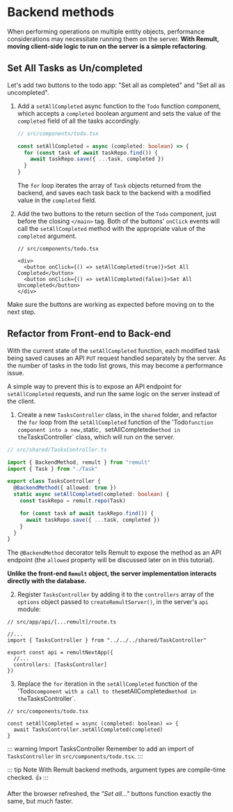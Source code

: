 # Backend methods

When performing operations on multiple entity objects, performance considerations may necessitate running them on the server. **With Remult, moving client-side logic to run on the server is a simple refactoring**.

## Set All Tasks as Un/completed

Let's add two buttons to the todo app: "Set all as completed" and "Set all as uncompleted".

1. Add a `setAllCompleted` async function to the `Todo` function component, which accepts a `completed` boolean argument and sets the value of the `completed` field of all the tasks accordingly.

   ```ts
   // src/components/todo.tsx

   const setAllCompleted = async (completed: boolean) => {
     for (const task of await taskRepo.find()) {
       await taskRepo.save({ ...task, completed })
     }
   }
   ```

   The `for` loop iterates the array of `Task` objects returned from the backend, and saves each task back to the backend with a modified value in the `completed` field.

2. Add the two buttons to the return section of the `Todo` component, just before the closing `</main>` tag. Both of the buttons' `onClick` events will call the `setAllCompleted` method with the appropriate value of the `completed` argument.

   ```tsx
   // src/components/todo.tsx

   <div>
     <button onClick={() => setAllCompleted(true)}>Set All Completed</button>
     <button onClick={() => setAllCompleted(false)}>Set All Uncompleted</button>
   </div>
   ```

Make sure the buttons are working as expected before moving on to the next step.

## Refactor from Front-end to Back-end

With the current state of the `setAllCompleted` function, each modified task being saved causes an API `PUT` request handled separately by the server. As the number of tasks in the todo list grows, this may become a performance issue.

A simple way to prevent this is to expose an API endpoint for `setAllCompleted` requests, and run the same logic on the server instead of the client.

1. Create a new `TasksController` class, in the `shared` folder, and refactor the `for` loop from the `setAllCompleted` function of the 'Todo` function component into a new, `static`, `setAllCompleted` method in the `TasksController` class, which will run on the server.

```ts
// src/shared/TasksController.ts

import { BackendMethod, remult } from "remult"
import { Task } from "./Task"

export class TasksController {
  @BackendMethod({ allowed: true })
  static async setAllCompleted(completed: boolean) {
    const taskRepo = remult.repo(Task)

    for (const task of await taskRepo.find()) {
      await taskRepo.save({ ...task, completed })
    }
  }
}
```

The `@BackendMethod` decorator tells Remult to expose the method as an API endpoint (the `allowed` property will be discussed later on in this tutorial).

**Unlike the front-end `Remult` object, the server implementation interacts directly with the database.**

2. Register `TasksController` by adding it to the `controllers` array of the `options` object passed to `createRemultServer()`, in the server's `api` module:

```ts{4,8}
// src/app/api/[...remult]/route.ts

//...
import { TasksController } from "../../../shared/TaskController"

export const api = remultNextApp({
  //...
  controllers: [TasksController]
})
```

3. Replace the `for` iteration in the `setAllCompleted` function of the 'Todo` component with a call to the `setAllCompleted` method in the `TasksController`.

```tsx{4}
// src/components/todo.tsx

const setAllCompleted = async (completed: boolean) => {
  await TasksController.setAllCompleted(completed)
}
```

::: warning Import TasksController
Remember to add an import of `TasksController` in `src/components/todo.tsx`.
:::

::: tip Note
With Remult backend methods, argument types are compile-time checked. :thumbsup:
:::

After the browser refreshed, the _"Set all..."_ buttons function exactly the same, but much faster.
